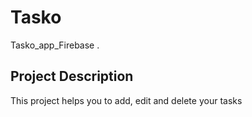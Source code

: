 # Tasko

Tasko_app_Firebase .

## Project Description

This project helps you to add, edit and delete your tasks
